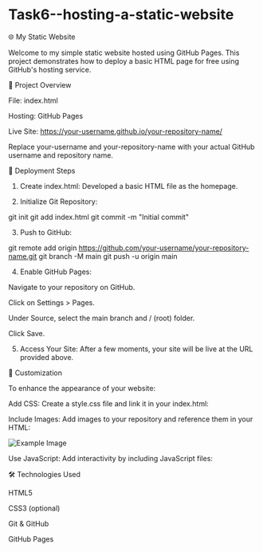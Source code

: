 # Task6--hosting-a-static-website
🌐 My Static Website

Welcome to my simple static website hosted using GitHub Pages. This project demonstrates how to deploy a basic HTML page for free using GitHub's hosting service.

📄 Project Overview

File: index.html

Hosting: GitHub Pages

Live Site: https://your-username.github.io/your-repository-name/


Replace your-username and your-repository-name with your actual GitHub username and repository name.

🚀 Deployment Steps

1. Create index.html:
Developed a basic HTML file as the homepage.


2. Initialize Git Repository:

git init
git add index.html
git commit -m "Initial commit"


3. Push to GitHub:

git remote add origin https://github.com/your-username/your-repository-name.git
git branch -M main
git push -u origin main


4. Enable GitHub Pages:

Navigate to your repository on GitHub.

Click on Settings > Pages.

Under Source, select the main branch and / (root) folder.

Click Save.



5. Access Your Site:
After a few moments, your site will be live at the URL provided above.



🎨 Customization

To enhance the appearance of your website:

Add CSS:
Create a style.css file and link it in your index.html:

<link rel="stylesheet" href="style.css">

Include Images:
Add images to your repository and reference them in your HTML:

<img src="images/example.jpg" alt="Example Image">

Use JavaScript:
Add interactivity by including JavaScript files:

<script src="script.js"></script>


🛠 Technologies Used

HTML5

CSS3 (optional)

Git & GitHub

GitHub Pages
